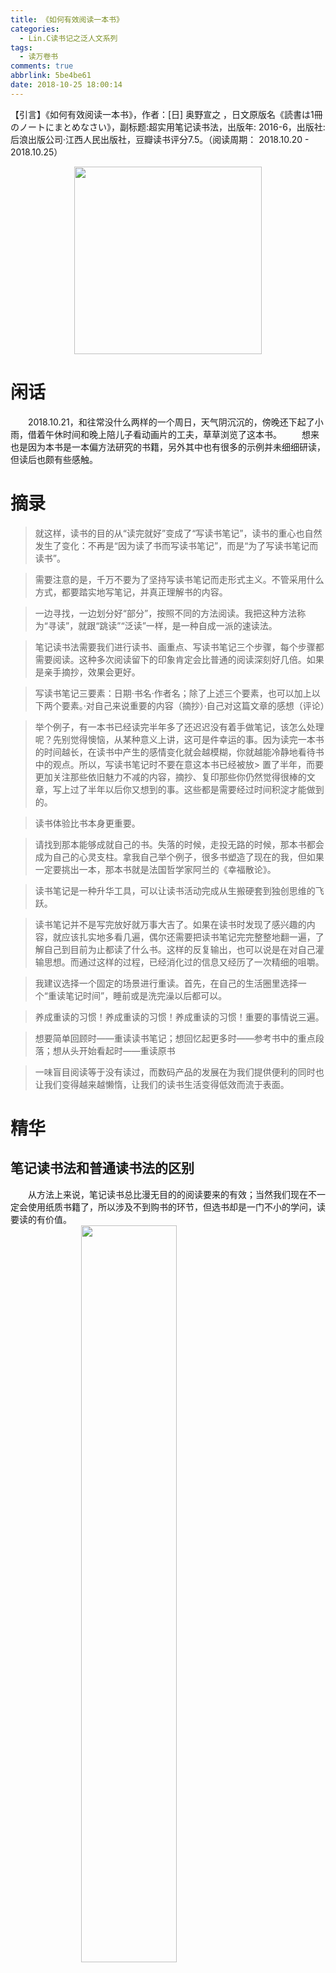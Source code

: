 ```yaml
---
title: 《如何有效阅读一本书》
categories:
  - Lin.C读书记之泛人文系列
tags:
  - 读万卷书
comments: true
abbrlink: 5be4be61
date: 2018-10-25 18:00:14
---
```

【引言】《如何有效阅读一本书》，作者：[日] 奥野宣之 ，日文原版名《読書は1冊のノートにまとめなさい》，副标题:超实用笔记读书法，出版年: 2016-6，出版社: 后浪出版公司·江西人民出版社，豆瓣读书评分7.5。（阅读周期： 2018.10.20 - 2018.10.25）
<div align=center><img src="http://pm4hdun71.bkt.clouddn.com/img/2018/2018-10-23-01.jpg" width="300"/></div>
<!-- more -->

# 闲话
&emsp;&emsp;2018.10.21，和往常没什么两样的一个周日，天气阴沉沉的，傍晚还下起了小雨，借着午休时间和晚上陪儿子看动画片的工夫，草草浏览了这本书。
&emsp;&emsp;想来也是因为本书是一本偏方法研究的书籍，另外其中也有很多的示例并未细细研读，但读后也颇有些感触。

# 摘录
> 就这样，读书的目的从“读完就好”变成了“写读书笔记”，读书的重心也自然发生了变化：不再是“因为读了书而写读书笔记”，而是“为了写读书笔记而读书”。

> 需要注意的是，千万不要为了坚持写读书笔记而走形式主义。不管采用什么方式，都要踏实地写笔记，并真正理解书的内容。

> 一边寻找，一边划分好“部分”，按照不同的方法阅读。我把这种方法称为“寻读”，就跟“跳读”“泛读”一样，是一种自成一派的速读法。

> 笔记读书法需要我们进行读书、画重点、写读书笔记三个步骤，每个步骤都需要阅读。这种多次阅读留下的印象肯定会比普通的阅读深刻好几倍。如果是亲手摘抄，效果会更好。

> 写读书笔记三要素：日期·书名·作者名；除了上述三个要素，也可以加上以下两个要素。·对自己来说重要的内容（摘抄）·自己对这篇文章的感想（评论）

> 举个例子，有一本书已经读完半年多了还迟迟没有着手做笔记，该怎么处理呢？先别觉得懊恼，从某种意义上讲，这可是件幸运的事。因为读完一本书的时间越长，在读书中产生的感情变化就会越模糊，你就越能冷静地看待书中的观点。所以，写读书笔记时不要在意这本书已经被放> 置了半年，而要更加关注那些依旧魅力不减的内容，摘抄、复印那些你仍然觉得很棒的文章，写上过了半年以后你又想到的事。这些都是需要经过时间积淀才能做到的。

> 读书体验比书本身更重要。

> 请找到那本能够成就自己的书。失落的时候，走投无路的时候，那本书都会成为自己的心灵支柱。拿我自己举个例子，很多书塑造了现在的我，但如果一定要挑出一本，那本书就是法国哲学家阿兰的《幸福散论》。

> 读书笔记是一种升华工具，可以让读书活动完成从生搬硬套到独创思维的飞跃。

> 读书笔记并不是写完放好就万事大吉了。如果在读书时发现了感兴趣的内容，就应该扎实地多看几遍，偶尔还需要把读书笔记完完整整地翻一遍，了解自己到目前为止都读了什么书。这样的反复输出，也可以说是在对自己灌输思想。而通过这样的过程，已经消化过的信息又经历了一次精细的咀嚼。

> 我建议选择一个固定的场景进行重读。首先，在自己的生活圈里选择一个“重读笔记时间”，睡前或是洗完澡以后都可以。

> 养成重读的习惯！养成重读的习惯！养成重读的习惯！重要的事情说三遍。

> 想要简单回顾时——重读读书笔记；想回忆起更多时——参考书中的重点段落；想从头开始看起时——重读原书

> 一味盲目阅读等于没有读过，而数码产品的发展在为我们提供便利的同时也让我们变得越来越懒惰，让我们的读书生活变得低效而流于表面。

# 精华

## 笔记读书法和普通读书法的区别
&emsp;&emsp;从方法上来说，笔记读书总比漫无目的的阅读要来的有效；当然我们现在不一定会使用纸质书籍了，所以涉及不到购书的环节，但选书却是一门不小的学问，读要读的有价值。
<img style="clear: both;display: block;margin:auto;" src="http://pm4hdun71.bkt.clouddn.com/img/2018/2018-10-24-01.jpg" width="55%">

## 读书标记
&emsp;&emsp;人总是健忘的，不管你对你的大脑多自信，时间总会像橡皮擦一样擦去你记忆中的部分，所以标记对于尤其是我这个年纪的来说，真是个不错的建议。
<img style="clear: both;display: block;margin:auto;" src="http://pm4hdun71.bkt.clouddn.com/img/2018/2018-10-24-02.jpg" width="70%">

## 读书标记和实践
&emsp;&emsp;实践是检验真理的唯一标准，或许已经记得不是哪本书里面的了，但是你永远会记得这句话，读书方法也是一样，需要实践起来。
<img style="clear: both;display: block;margin:auto;" src="http://pm4hdun71.bkt.clouddn.com/img/2018/2018-10-24-03.jpg" width="70%">

# 我说
&emsp;&emsp;其实看中这本书，最重要的一点还是看中这里面提到的为了写读书笔记而读书；往往很多时候我们读书除非是为了查询某个特定的问题，很少会带着极强的目的性去读的，这也就导致了仅仅是从感官上读了这本书，而它能给你带来什么能为以后留下什么却并不在我们的考虑范围内，所以可能你自认为读了很多书，但真正留下来的极少；当然量变引起质变的作用还是会有的，真正读到一定量了，总也会有些成效。
&emsp;&emsp;而我们为了写读书笔记而读的话，就会不自觉的去选择去思考，在自然的过程中读的更深入，从而也加速了这个量变到质变的过程，想来甚好。
&emsp;&emsp;总的来讲，书读总比不读要好，固然有些没有读深入，但多多少少会在我们的思维中留下一些或深或浅的烙印，可能很多年后的某一个时刻突然闪现也未可知。